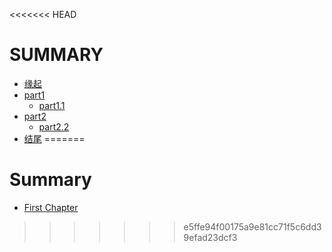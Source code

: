 <<<<<<< HEAD
# SUMMARY

* [缘起](/source/begin.md)
* [part1](./source/part1/introduction)
  * [part1.1](./source/part1/1.md)
* [part2](./source/part2/introduction)
  * [part2.2](./source/part2/1.md)
* [结尾](./source/end.md)
=======
# Summary

* [First Chapter](chapter1.md)
>>>>>>> e5ffe94f00175a9e81cc71f5c6dd39efad23dcf3
